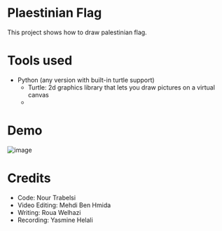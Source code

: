 # Plaestinian Flag
This project shows how to draw palestinian flag.

# Tools used
- Python (any version with built-in turtle support)
  - Turtle: 2d graphics library that lets you draw pictures on a virtual canvas
  - 
# Demo
![image](https://user-images.githubusercontent.com/53614199/208699327-7362a64a-a23a-4463-8fd0-ebaa8771a03d.png)

# Credits
- Code: Nour Trabelsi
- Video Editing: Mehdi Ben Hmida
- Writing: Roua Welhazi
- Recording: Yasmine Helali

